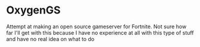 # OxygenGS
Attempt at making an open source gameserver for Fortnite. Not sure how far I'll get with this because I have no experience at all with this type of stuff and have no real idea on what to do
